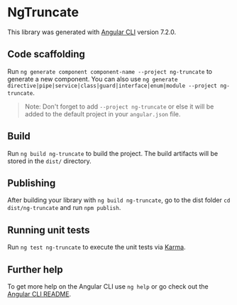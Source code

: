 # NgTruncate

This library was generated with [Angular CLI](https://github.com/angular/angular-cli) version 7.2.0.

## Code scaffolding

Run `ng generate component component-name --project ng-truncate` to generate a new component. You can also use `ng generate directive|pipe|service|class|guard|interface|enum|module --project ng-truncate`.
> Note: Don't forget to add `--project ng-truncate` or else it will be added to the default project in your `angular.json` file. 

## Build

Run `ng build ng-truncate` to build the project. The build artifacts will be stored in the `dist/` directory.

## Publishing

After building your library with `ng build ng-truncate`, go to the dist folder `cd dist/ng-truncate` and run `npm publish`.

## Running unit tests

Run `ng test ng-truncate` to execute the unit tests via [Karma](https://karma-runner.github.io).

## Further help

To get more help on the Angular CLI use `ng help` or go check out the [Angular CLI README](https://github.com/angular/angular-cli/blob/master/README.md).
